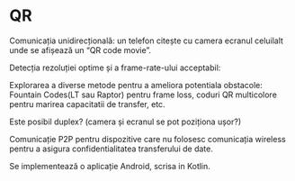 # QR
Comunicația unidirecțională: un telefon citește cu camera ecranul celuilalt unde se afișează un “QR code movie”.

Detecția rezoluției optime și a frame-rate-ului acceptabil:

Explorarea a diverse metode pentru a ameliora potentiala obstacole: Fountain Codes(LT sau Raptor) pentru frame loss, coduri QR multicolore pentru marirea capacitatii de transfer, etc.

Este posibil duplex?   (camera și ecranul se pot poziționa ușor?)

Comunicație P2P pentru dispozitive care nu folosesc comunicația wireless pentru a asigura confidentialitatea transferului de date.

Se implementează o aplicație Android, scrisa in Kotlin.
